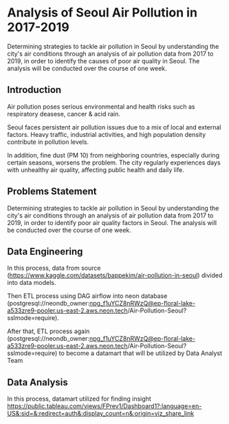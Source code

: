 
# Analysis of Seoul Air Pollution in 2017-2019 

Determining strategies to tackle air pollution in Seoul by understanding the city's air conditions through an analysis of air pollution data from 2017 to 2019, in order to identify the causes of poor air quality in Seoul. The analysis will be conducted over the course of one week.


## Introduction
Air pollution poses serious environmental and health risks such as respiratory deasese, cancer & acid rain.

Seoul faces persistent air pollution issues due to a mix of local and external factors. Heavy traffic, industrial activities, and high population density contribute in pollution levels.

In addition, fine dust (PM 10) from neighboring countries, especially during certain seasons, worsens the problem. The city regularly experiences days with unhealthy air quality, affecting public health and daily life.


## Problems Statement

Determining strategies to tackle air pollution in Seoul by understanding the city's air conditions through an analysis of air pollution data from 2017 to 2019, in order to identify poor air quality factors in Seoul. The analysis will be conducted over the course of one week.


## Data Engineering
In this process, data from source (https://www.kaggle.com/datasets/bappekim/air-pollution-in-seoul) divided into data models.

Then ETL process using DAG airflow into neon database (postgresql://neondb_owner:npg_f1uYCZ8nRWzQ@ep-floral-lake-a533zre9-pooler.us-east-2.aws.neon.tech/Air-Pollution-Seoul?sslmode=require).

After that, ETL process again (postgresql://neondb_owner:npg_f1uYCZ8nRWzQ@ep-floral-lake-a533zre9-pooler.us-east-2.aws.neon.tech/Air-Pollution-Seoul?sslmode=require) to become a datamart that will be utilized by Data Analyst Team


## Data Analysis
In this process, datamart utilized for finding insight https://public.tableau.com/views/FPrev1/Dashboard1?:language=en-US&:sid=&:redirect=auth&:display_count=n&:origin=viz_share_link
